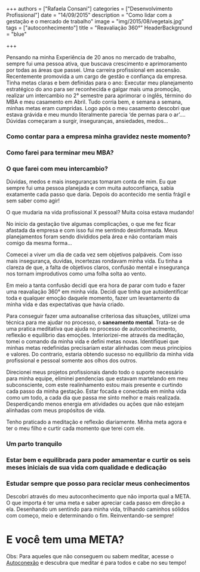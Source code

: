 +++
authors = ["Rafaela Consani"]
categories = ["Desenvolvimento Profissional"]
date = "14/09/2015"
description = "Como lidar com a gestação e o mercado de trabalho"
image = "img/2015/08/vegetais.jpg"
tags = ["autoconhecimento"]
title = "Reavaliação 360°"
  HeaderBackground = "blue"

+++


Pensando na minha Experiência de 20 anos no mercado de trabalho, sempre fui uma pessoa ativa, que buscava crescimento e aprimoramento por todas as áreas que passei. Uma carreira profissional em ascensão. Recentemente promovida a um cargo de gestão e confiança da empresa.
Tinha metas claras e bem definidas para o ano: Executar meu planejamento estratégico do ano para ser reconhecida e galgar mais uma promoção, realizar um intercambio no 2° semestre para aprimorar o inglês, término do MBA e meu casamento em Abril.
Tudo corria bem, e semana a semana, minhas metas eram cumpridas.
Logo após o meu casamento descobri que estava grávida e meu mundo literalmente parecia ‘de pernas para o ar’.... Dúvidas começaram a surgir, inseguranças, ansiedades, medos...

### Como contar para a empresa minha gravidez neste momento?
### Como farei para terminar meu MBA?
### O que farei com meu intercambio?

Dúvidas, medos e mais inseguranças tomaram conta de mim.
Eu que sempre fui uma pessoa planejada e com muita autoconfiança, sabia exatamente cada passo que daria. Depois do acontecido me sentia frágil e sem saber como agir!

O que mudaria na vida profissional X pessoal? Muita coisa estava mudando!

No inicio da gestação tive algumas complicações, o que me fez ficar afastada da empresa e com isso fui me sentindo desinformada. Meus planejamentos foram sendo divididos pela área e não contariam mais comigo da mesma forma...

Comecei a viver um dia de cada vez sem objetivos palpáveis. Com isso mais insegurança, duvidas, incertezas rondavam minha vida. Eu tinha a clareza de que, a falta de objetivos claros, confusão mental e insegurança nos tornam improdutivos como uma folha solta ao vento.

Em meio a tanta confusão decidi que era hora de parar com tudo e fazer uma reavaliação 360° em minha vida. Decidi que tinha que autoidentificar toda e qualquer emoção daquele momento, fazer um levantamento da minha vida e das expectativas que havia criado.

Para conseguir fazer uma autoanalise criteriosa das situações, utilizei uma técnica para me ajudar no processo, o **saneamento mental**. Trata-se de uma pratica meditativa que ajuda no processo de autoconhecimento, reflexão e equilíbrio das emoções.
Interiorizei-me através da meditação, tomei o comando da minha vida e defini metas novas. Identifiquei que minhas metas redefinidas precisariam estar alinhadas com meus princípios e valores. Do contrario, estaria obtendo sucesso no equilíbrio da minha vida profissional e pessoal somente aos olhos dos outros.

Direcionei meus projetos profissionais dando todo o suporte necessário para minha equipe, eliminei pendencias que estavam martelando em meu subconsciente, com este realinhamento estou mais presente e curtindo cada passo da minha gestação.
Estar focada e conectada em minha vida como um todo, a cada dia que passa me sinto melhor e mais realizada. Desperdiçando menos energia em atividades ou ações que não estejam alinhadas com meus propósitos de vida.

Tenho praticado a meditação e reflexão diariamente. Minha meta agora e ter o meu filho e curtir cada momento que terei com ele.

### Um parto tranquilo
### Estar bem e equilibrada para poder amamentar e curtir os seis meses iniciais de sua vida com qualidade e dedicação
### Estudar sempre que posso para reciclar meus conhecimentos

Descobri através do meu autoconhecimento que não importa qual a META. O que importa é ter uma meta e saber apreciar cada passo em direção a ela. Desenhando um sentindo para minha vida, trilhando caminhos sólidos com começo, meio e determinando o fim. Reinventando-se sempre!

# E você tem uma META?

Obs: Para aqueles que não conseguem ou sabem meditar, acesse o [Autoconexão](autoconexao.org.br) e descubra que meditar é para todos e cabe no seu tempo!
